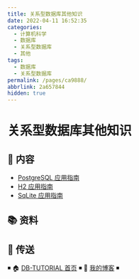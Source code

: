 ```yaml
---
title: 关系型数据库其他知识
date: 2022-04-11 16:52:35
categories: 
  - 计算机科学
  - 数据库
  - 关系型数据库
  - 其他
tags: 
  - 数据库
  - 关系型数据库
permalink: /pages/ca9888/
abbrlink: 2a657844
hidden: true
---
```


# 关系型数据库其他知识

## 📖 内容

- [PostgreSQL 应用指南](01.PostgreSQL.md)
- [H2 应用指南](02.H2.md)
- [SqLite 应用指南](03.Sqlite.md)

## 📚 资料

## 🚪 传送

◾ 🏠 [DB-TUTORIAL 首页](https://github.com/dunwu/db-tutorial) ◾ 🎯 [我的博客](https://github.com/dunwu/blog) ◾
